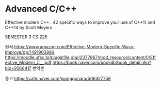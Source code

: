 # Advanced C/C++
Effective modern C++ : 42 specific ways to improve your
use of C++11 and C++14
by Scott Meyers

SEMESTER 3
CS 225

원서
https://www.amazon.com/Effective-Modern-Specific-Ways-Improve/dp/1491903996
https://moodle.ufsc.br/pluginfile.php/2377667/mod_resource/content/0/Effective_Modern_C__.pdf
https://book.naver.com/bookdb/book_detail.nhn?bid=9566417 번역본

중고
https://cafe.naver.com/joonggonara/506327759
